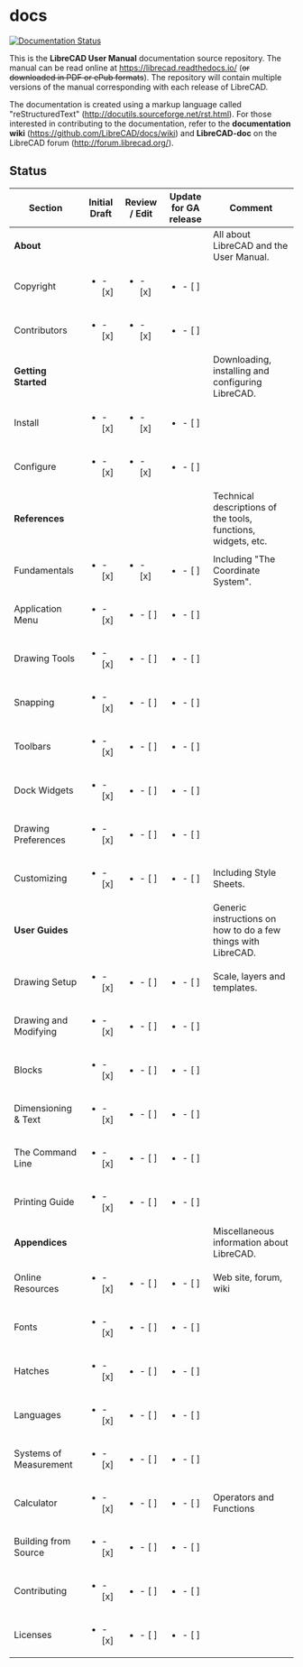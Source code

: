 # docs
[![Documentation Status](https://readthedocs.org/projects/librecad/badge/?version=latest)](https://librecad.readthedocs.io/en/latest/?badge=latest)

This is the **LibreCAD User Manual** documentation source repository.  The manual can be read online at https://librecad.readthedocs.io/ (~~or downloaded in PDF or ePub formats~~). The repository will contain multiple versions of the manual corresponding with each release of LibreCAD.

The documentation is created using a markup language called "reStructuredText" (http://docutils.sourceforge.net/rst.html).  For those interested in contributing to the documentation, refer to the **documentation wiki** (https://github.com/LibreCAD/docs/wiki) and **LibreCAD-doc** on the LibreCAD forum (http://forum.librecad.org/).


## Status 


Section | Initial Draft | Review / Edit | Update for GA release | Comment
--- | --- | --- | --- | ---
**About** |   |   |   | All about LibreCAD and the User Manual.
   Copyright | <ul><li>- [x] </li></ul> | <ul><li>- [x] </li></ul> | <ul><li>- [ ] </li></ul> | 
   Contributors | <ul><li>- [x] </li></ul> | <ul><li>- [x] </li></ul> | <ul><li>- [ ] </li></ul> | 
**Getting Started** |   |   |   | Downloading, installing and configuring LibreCAD.
   Install | <ul><li>- [x] </li></ul> | <ul><li>- [x] </li></ul> | <ul><li>- [ ] </li></ul> | 
   Configure | <ul><li>- [x] </li></ul> | <ul><li>- [x] </li></ul> | <ul><li>- [ ] </li></ul> | 
**References** |   |   |   | Technical descriptions of the tools, functions, widgets, etc.
   Fundamentals | <ul><li>- [x] </li></ul> | <ul><li>- [x] </li></ul> | <ul><li>- [ ] </li></ul> | Including "The Coordinate System".
   Application Menu | <ul><li>- [x] </li></ul> | <ul><li>- [ ] </li></ul> | <ul><li>- [ ] </li></ul> | 
   Drawing Tools | <ul><li>- [x] </li></ul> | <ul><li>- [ ] </li></ul> | <ul><li>- [ ] </li></ul> | 
   Snapping | <ul><li>- [x] </li></ul> | <ul><li>- [ ] </li></ul> | <ul><li>- [ ] </li></ul> | 
   Toolbars | <ul><li>- [x] </li></ul> | <ul><li>- [ ] </li></ul> | <ul><li>- [ ] </li></ul> | 
   Dock Widgets | <ul><li>- [x] </li></ul> | <ul><li>- [ ] </li></ul> | <ul><li>- [ ] </li></ul> | 
   Drawing Preferences | <ul><li>- [x] </li></ul> | <ul><li>- [ ] </li></ul> | <ul><li>- [ ] </li></ul> | 
   Customizing | <ul><li>- [x] </li></ul> | <ul><li>- [ ] </li></ul> | <ul><li>- [ ] </li></ul> | Including Style Sheets.
**User Guides** |   |   |   | Generic instructions on how to do a few things with LibreCAD.
   Drawing Setup | <ul><li>- [x] </li></ul> | <ul><li>- [ ] </li></ul> | <ul><li>- [ ] </li></ul> | Scale, layers and templates.
   Drawing and Modifying | <ul><li>- [x] </li></ul> | <ul><li>- [ ] </li></ul> | <ul><li>- [ ] </li></ul> | 
   Blocks | <ul><li>- [x] </li></ul> | <ul><li>- [ ] </li></ul> | <ul><li>- [ ] </li></ul> | 
   Dimensioning & Text | <ul><li>- [x] </li></ul> | <ul><li>- [ ] </li></ul> | <ul><li>- [ ] </li></ul> | 
   The Command Line | <ul><li>- [x] </li></ul> | <ul><li>- [ ] </li></ul> | <ul><li>- [ ] </li></ul> | 
   Printing Guide | <ul><li>- [x] </li></ul> | <ul><li>- [ ] </li></ul> | <ul><li>- [ ] </li></ul> | 
**Appendices** |   |   |   | Miscellaneous information about LibreCAD.
   Online Resources | <ul><li>- [x] </li></ul> | <ul><li>- [ ] </li></ul> | <ul><li>- [ ] </li></ul> | Web site, forum, wiki
   Fonts | <ul><li>- [x] </li></ul> | <ul><li>- [ ] </li></ul> | <ul><li>- [ ] </li></ul> | 
   Hatches | <ul><li>- [x] </li></ul> | <ul><li>- [ ] </li></ul> | <ul><li>- [ ] </li></ul> | 
   Languages | <ul><li>- [x] </li></ul> | <ul><li>- [ ] </li></ul> | <ul><li>- [ ] </li></ul> | 
   Systems of Measurement | <ul><li>- [x] </li></ul> | <ul><li>- [ ] </li></ul> | <ul><li>- [ ] </li></ul> | 
   Calculator | <ul><li>- [x] </li></ul> | <ul><li>- [ ] </li></ul> | <ul><li>- [ ] </li></ul> | Operators and Functions
   Building from Source | <ul><li>- [x] </li></ul> | <ul><li>- [ ] </li></ul> | <ul><li>- [ ] </li></ul> | 
   Contributing | <ul><li>- [x] </li></ul> | <ul><li>- [ ] </li></ul> | <ul><li>- [ ] </li></ul> | 
   Licenses | <ul><li>- [x] </li></ul> | <ul><li>- [ ] </li></ul> | <ul><li>- [ ] </li></ul> | 

